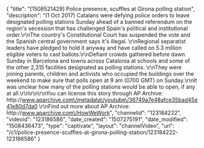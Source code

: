 {
    "title": "[1508521429] Police presence, scuffles at Girona polling station",
    "description": "(1 Oct 2017) Catalans were defying police orders to leave designated polling stations Sunday ahead of a banned referendum on the region's secession that has challenged Spain's political and institutional order.\r\nThe country's Constitutional Court has suspended the vote and the Spanish central government says it's illegal. \r\nRegional separatist leaders have pledged to hold it anyway and have called on 5.3 million eligible voters to cast ballots.\r\nDefiant crowds gathered before dawn Sunday in Barcelona and towns across Catalonia at schools and some of the other 2,315 facilities designated as polling stations. \r\nThey were joining parents, children and activists who occupied the buildings over the weekend to make sure that polls open at 9 am (0700 GMT) on Sunday.\r\nIt was unclear how many of the polling stations would be able to open, if any at all.\r\n\r\n\r\nYou can license this story through AP Archive: http:\/\/www.aparchive.com\/metadata\/youtube\/36749a7e48afce35bad45e41e80d7da0 \r\nFind out more about AP Archive: http:\/\/www.aparchive.com\/HowWeWork",
    "channelid": "123184222",
    "videoid": "123186586",
    "date_created": "1507275191",
    "date_modified": "1508436473",
    "type": "captivate",
    "layout": "channelVideo",
    "url": "\/c1\/police-presence-scuffles-at-girona-polling-station\/123184222-123186586"
}